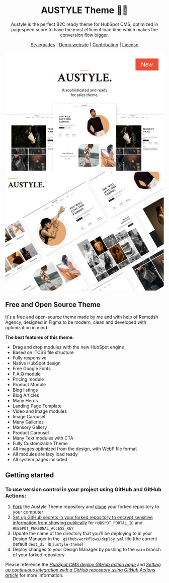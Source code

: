 <h1 align="center">AUSTYLE Theme 💎🎨</h1>

<p align="center">
  Austyle is the perfect B2C ready theme for HubSpot CMS, optimized in pagespeed score to have the most efficient load time which makes the conversion flow bigger.
</p>

<p align="center">
  <a href="https://github.com/DreamDevourer/austyle-theme/blob/main/STYLEGUIDE.md">Styleguides</a> |
  <a href="https://marketplace.remotish.agency/austyle-theme">Demo website</a> |
  <a href="https://github.com/DreamDevourer/austyle-theme/blob/main/CONTRIBUTING.md">Contributing</a> |
  <a href="https://github.com/DreamDevourer/austyle-theme/blob/main/LICENSE">License</a>
</p>

<img src="https://github.com/DreamDevourer/austyle-theme/blob/main/images/demo/CoverMain.png?raw=true"></img>
<br>
<img src="https://github.com/DreamDevourer/austyle-theme/blob/main/images/demo/Cover4.png?raw=true"></img>
<br>
## Free and Open Source Theme
It's a free and open-source theme made by me and with help of Remotish Agency, designed in Figma to be modern, clean and developed with optimization in mind.

**The best features of this theme:**
 
- Drag and drop modules with the new HubSpot engine
- Based on ITCSS file structure
- Fully responsive 
- Native HubSpot design
- Free Google Fonts
- F.A.Q module
- Pricing module
- Product Module
- Blog listings
- Blog Articles
- Many Heros
- Landing Page Template
- Video and Image modules
- Image Carousel
- Many Galleries
- Mansory Gallery
- Product Carousel
- Many Text modules with CTA
- Fully Customizable Theme
- All images optimized from the design, with WebP file format
- All modules are lazy load ready
- All system pages included

## Getting started
### To use version control in your project using GitHub and GitHub Actions:

1. [Fork](https://help.github.com/en/github/getting-started-with-github/fork-a-repo) the Austyle Theme repository and [clone](https://help.github.com/en/github/creating-cloning-and-archiving-repositories/cloning-a-repository) your forked repository to your computer
2. [Set up GitHub secrets in your forked repository to encrypt sensitive information from showing publically](https://help.github.com/en/actions/configuring-and-managing-workflows/creating-and-storing-encrypted-secrets) for `HUBSPOT_PORTAL_ID` and `HUBSPOT_PERSONAL_ACCESS_KEY`
3. Update the name of the directory that you'll be deploying to in your Design Manager in the `.github/workflows/deploy.yml` file (the current default `dest_dir` is `austyle-theme`)
4. Deploy changes to your Design Manager by pushing to the `main` branch of your forked repository

Please reference the [_HubSpot CMS deploy GitHub action page_](https://github.com/marketplace/actions/hubspot-cms-deploy) and _[Setting up continuous integration with a GitHub repository using GitHub Actions article](https://designers.hubspot.com/tutorials/github-integration)_ for more information.
